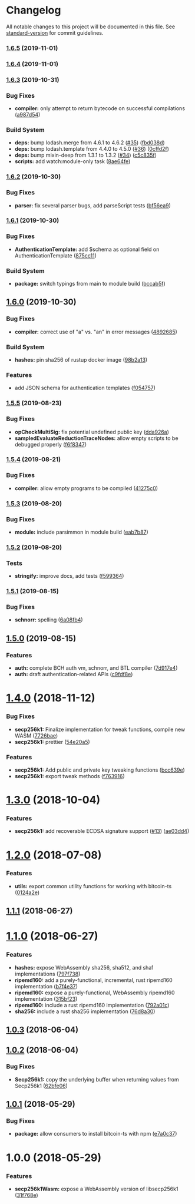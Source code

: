 # Changelog

All notable changes to this project will be documented in this file. See [standard-version](https://github.com/conventional-changelog/standard-version) for commit guidelines.

### [1.6.5](https://github.com/bitjson/bitcoin-ts/compare/v1.6.4...v1.6.5) (2019-11-01)



### [1.6.4](https://github.com/bitjson/bitcoin-ts/compare/v1.6.3...v1.6.4) (2019-11-01)



### [1.6.3](https://github.com/bitjson/bitcoin-ts/compare/v1.6.2...v1.6.3) (2019-10-31)


### Bug Fixes

* **compiler:** only attempt to return bytecode on successful compilations ([a987d54](https://github.com/bitjson/bitcoin-ts/commit/a987d54))


### Build System

* **deps:** bump lodash.merge from 4.6.1 to 4.6.2 ([#35](https://github.com/bitjson/bitcoin-ts/issues/35)) ([fbd038d](https://github.com/bitjson/bitcoin-ts/commit/fbd038d))
* **deps:** bump lodash.template from 4.4.0 to 4.5.0 ([#36](https://github.com/bitjson/bitcoin-ts/issues/36)) ([0cffd2f](https://github.com/bitjson/bitcoin-ts/commit/0cffd2f))
* **deps:** bump mixin-deep from 1.3.1 to 1.3.2 ([#34](https://github.com/bitjson/bitcoin-ts/issues/34)) ([c5c835f](https://github.com/bitjson/bitcoin-ts/commit/c5c835f))
* **scripts:** add watch:module-only task ([8ae64fe](https://github.com/bitjson/bitcoin-ts/commit/8ae64fe))



### [1.6.2](https://github.com/bitjson/bitcoin-ts/compare/v1.6.1...v1.6.2) (2019-10-30)


### Bug Fixes

* **parser:** fix several parser bugs, add parseScript tests ([bf56ea9](https://github.com/bitjson/bitcoin-ts/commit/bf56ea9))



### [1.6.1](https://github.com/bitjson/bitcoin-ts/compare/v1.6.0...v1.6.1) (2019-10-30)


### Bug Fixes

* **AuthenticationTemplate:** add $schema as optional field on AuthenticationTemplate ([875cc11](https://github.com/bitjson/bitcoin-ts/commit/875cc11))


### Build System

* **package:** switch typings from main to module build ([bccab5f](https://github.com/bitjson/bitcoin-ts/commit/bccab5f))



## [1.6.0](https://github.com/bitjson/bitcoin-ts/compare/v1.5.5...v1.6.0) (2019-10-30)


### Bug Fixes

* **compiler:** correct use of "a" vs. "an" in error messages ([4892685](https://github.com/bitjson/bitcoin-ts/commit/4892685))


### Build System

* **hashes:** pin sha256 of rustup docker image ([98b2a13](https://github.com/bitjson/bitcoin-ts/commit/98b2a13))


### Features

* add JSON schema for authentication templates ([f054757](https://github.com/bitjson/bitcoin-ts/commit/f054757))



### [1.5.5](https://github.com/bitjson/bitcoin-ts/compare/v1.5.4...v1.5.5) (2019-08-23)


### Bug Fixes

* **opCheckMultiSig:** fix potential undefined public key ([dda926a](https://github.com/bitjson/bitcoin-ts/commit/dda926a))
* **sampledEvaluateReductionTraceNodes:** allow empty scripts to be debugged properly ([f6f8347](https://github.com/bitjson/bitcoin-ts/commit/f6f8347))



### [1.5.4](https://github.com/bitjson/bitcoin-ts/compare/v1.5.3...v1.5.4) (2019-08-21)


### Bug Fixes

* **compiler:** allow empty programs to be compiled ([41275c0](https://github.com/bitjson/bitcoin-ts/commit/41275c0))



### [1.5.3](https://github.com/bitjson/bitcoin-ts/compare/v1.5.2...v1.5.3) (2019-08-20)


### Bug Fixes

* **module:** include parsimmon in module build ([eab7b87](https://github.com/bitjson/bitcoin-ts/commit/eab7b87))



### [1.5.2](https://github.com/bitjson/bitcoin-ts/compare/v1.5.1...v1.5.2) (2019-08-20)


### Tests

* **stringify:** improve docs, add tests ([f599364](https://github.com/bitjson/bitcoin-ts/commit/f599364))



### [1.5.1](https://github.com/bitjson/bitcoin-ts/compare/v1.5.0...v1.5.1) (2019-08-15)


### Bug Fixes

* **schnorr:** spelling ([6a08fb4](https://github.com/bitjson/bitcoin-ts/commit/6a08fb4))



## [1.5.0](https://github.com/bitjson/bitcoin-ts/compare/v1.4.0...v1.5.0) (2019-08-15)


### Features

* **auth:** complete BCH auth vm, schnorr, and BTL compiler ([7d917e4](https://github.com/bitjson/bitcoin-ts/commit/7d917e4))
* **auth:** draft authentication-related APIs ([c9fdf8e](https://github.com/bitjson/bitcoin-ts/commit/c9fdf8e))



<a name="1.4.0"></a>
# [1.4.0](https://github.com/bitjson/bitcoin-ts/compare/v1.3.0...v1.4.0) (2018-11-12)


### Bug Fixes

* **secp256k1:** Finalize implementation for tweak functions, compile new WASM ([7726bae](https://github.com/bitjson/bitcoin-ts/commit/7726bae))
* **secp256k1:** prettier ([54e20a5](https://github.com/bitjson/bitcoin-ts/commit/54e20a5))


### Features

* **secp256k1:** Add public and private key tweaking functions ([bcc639e](https://github.com/bitjson/bitcoin-ts/commit/bcc639e))
* **secp256k1:** export tweak methods ([f763916](https://github.com/bitjson/bitcoin-ts/commit/f763916))



<a name="1.3.0"></a>
# [1.3.0](https://github.com/bitjson/bitcoin-ts/compare/v1.2.0...v1.3.0) (2018-10-04)


### Features

* **secp256k1:** add recoverable ECDSA signature support ([#13](https://github.com/bitjson/bitcoin-ts/issues/13)) ([ae03dd4](https://github.com/bitjson/bitcoin-ts/commit/ae03dd4))



<a name="1.2.0"></a>
# [1.2.0](https://github.com/bitjson/bitcoin-ts/compare/v1.1.1...v1.2.0) (2018-07-08)


### Features

* **utils:** export common utility functions for working with bitcoin-ts ([0124a2e](https://github.com/bitjson/bitcoin-ts/commit/0124a2e))



<a name="1.1.1"></a>
## [1.1.1](https://github.com/bitjson/bitcoin-ts/compare/v1.1.0...v1.1.1) (2018-06-27)



<a name="1.1.0"></a>
# [1.1.0](https://github.com/bitjson/bitcoin-ts/compare/v1.0.3...v1.1.0) (2018-06-27)


### Features

* **hashes:** expose WebAssembly sha256, sha512, and sha1 implementations ([797f738](https://github.com/bitjson/bitcoin-ts/commit/797f738))
* **ripemd160:** add a purely-functional, incremental, rust ripemd160 implementation ([b7f4e37](https://github.com/bitjson/bitcoin-ts/commit/b7f4e37))
* **ripemd160:** expose a purely-functional, WebAssembly ripemd160 implementation ([315bf23](https://github.com/bitjson/bitcoin-ts/commit/315bf23))
* **ripemd160:** include a rust ripemd160 implementation ([792a01c](https://github.com/bitjson/bitcoin-ts/commit/792a01c))
* **sha256:** include a rust sha256 implementation ([76d8a30](https://github.com/bitjson/bitcoin-ts/commit/76d8a30))



<a name="1.0.3"></a>
## [1.0.3](https://github.com/bitjson/bitcoin-ts/compare/v1.0.2...v1.0.3) (2018-06-04)



<a name="1.0.2"></a>
## [1.0.2](https://github.com/bitjson/bitcoin-ts/compare/v1.0.1...v1.0.2) (2018-06-04)


### Bug Fixes

* **Secp256k1:** copy the underlying buffer when returning values from Secp256k1 ([62bfe06](https://github.com/bitjson/bitcoin-ts/commit/62bfe06))



<a name="1.0.1"></a>
## [1.0.1](https://github.com/bitjson/bitcoin-ts/compare/v1.0.0...v1.0.1) (2018-05-29)


### Bug Fixes

* **package:** allow consumers to install bitcoin-ts with npm ([e7a0c37](https://github.com/bitjson/bitcoin-ts/commit/e7a0c37))



<a name="1.0.0"></a>
# 1.0.0 (2018-05-29)


### Features

* **secp256k1Wasm:** expose a WebAssembly version of libsecp256k1 ([31f768e](https://github.com/bitjson/bitcoin-ts/commit/31f768e))
